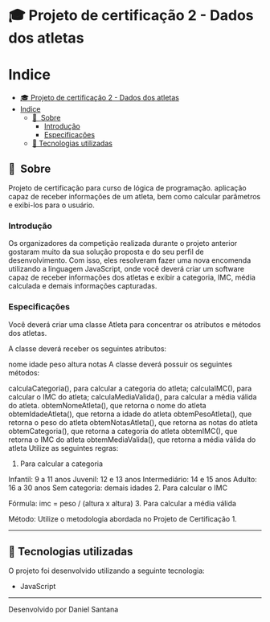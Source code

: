 # 🎓 Projeto de certificação 2 - Dados dos atletas

# Indice

- [🎓 Projeto de certificação 2 - Dados dos atletas](#-projeto-de-certificação-2---dados-dos-atletas)
- [Indice](#indice)
  - [🔖  Sobre](#-sobre)
    - [Introdução](#introdução)
    - [Especificações](#especificações)
  - [🚀 Tecnologias utilizadas](#-tecnologias-utilizadas)

## 🔖&nbsp; Sobre

Projeto de certificação para curso de lógica de programação.
aplicação capaz de receber informações de um atleta, bem como calcular parâmetros e exibi-los para o usuário.

### Introdução

Os organizadores da competição realizada durante o projeto anterior gostaram muito da sua solução proposta e do seu perfil de desenvolvimento. Com isso, eles resolveram fazer uma nova encomenda utilizando a linguagem JavaScript, onde você deverá criar um software capaz de receber informações dos atletas e exibir a categoria, IMC, média calculada e demais informações capturadas.

### Especificações

Você deverá criar uma classe Atleta para concentrar os atributos e métodos dos atletas.

A classe deverá receber os seguintes atributos:

nome
idade
peso
altura
notas
A classe deverá possuir os seguintes métodos:

calculaCategoria(), para calcular a categoria do atleta;
calculaIMC(), para calcular o IMC do atleta;
calculaMediaValida(), para calcular a média válida do atleta.
obtemNomeAtleta(), que retorna o nome do atleta
obtemIdadeAtleta(), que retorna a idade do atleta
obtemPesoAtleta(), que retorna o peso do atleta
obtemNotasAtleta(), que retorna as notas do atleta
obtemCategoria(), que retorna a categoria do atleta
obtemIMC(), que retorna o IMC do atleta
obtemMediaValida(), que retorna a média válida do atleta
Utilize as seguintes regras:

1. Para calcular a categoria

Infantil: 9 a 11 anos
Juvenil: 12 e 13 anos
Intermediário: 14 e 15 anos
Adulto: 16 a 30 anos
Sem categoria: demais idades
2. Para calcular o IMC

Fórmula: imc = peso / (altura x altura)
3. Para calcular a média válida

Método: Utilize o metodologia abordada no Projeto de Certificação 1.

---

## 🚀 Tecnologias utilizadas

O projeto foi desenvolvido utilizando a seguinte tecnologia:

- JavaScript

---


Desenvolvido por Daniel Santana